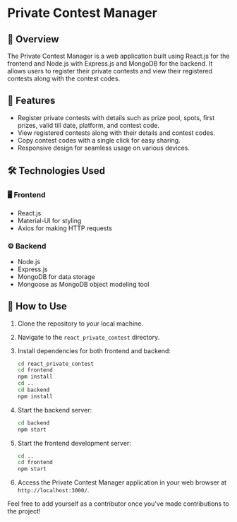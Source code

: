 # Private Contest Manager

## 📝 Overview

The Private Contest Manager is a web application built using React.js for the frontend and Node.js with Express.js and MongoDB for the backend. It allows users to register their private contests and view their registered contests along with the contest codes.

## 🚀 Features

- Register private contests with details such as prize pool, spots, first prizes, valid till date, platform, and contest code.
- View registered contests along with their details and contest codes.
- Copy contest codes with a single click for easy sharing.
- Responsive design for seamless usage on various devices.

## 🛠️ Technologies Used

### 🖥️ Frontend

- React.js
- Material-UI for styling
- Axios for making HTTP requests

### ⚙️ Backend

- Node.js
- Express.js
- MongoDB for data storage
- Mongoose as MongoDB object modeling tool

## 🚀 How to Use

1. Clone the repository to your local machine.
2. Navigate to the `react_private_contest` directory.
3. Install dependencies for both frontend and backend:

    ```bash
    cd react_private_contest
    cd frontend
    npm install
    cd ..
    cd backend
    npm install
    ```

4. Start the backend server:

    ```bash
    cd backend
    npm start
    ```

5. Start the frontend development server:

    ```bash
    cd ..
    cd frontend
    npm start
    ```

6. Access the Private Contest Manager application in your web browser at `http://localhost:3000/`.

Feel free to add yourself as a contributor once you've made contributions to the project!
